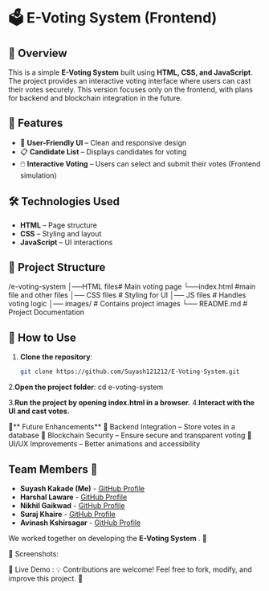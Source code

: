 # 🗳️ E-Voting System (Frontend)

## 📌 Overview
This is a simple **E-Voting System** built using **HTML, CSS, and JavaScript**. The project provides an interactive voting interface where users can cast their votes securely. This version focuses only on the frontend, with plans for backend and blockchain integration in the future.

## 🚀 Features
- 🎨 **User-Friendly UI** – Clean and responsive design  
- 📋 **Candidate List** – Displays candidates for voting  
- 🖱️ **Interactive Voting** – Users can select and submit their votes (Frontend simulation)  

## 🛠️ Technologies Used
- **HTML** – Page structure  
- **CSS** – Styling and layout  
- **JavaScript** – UI interactions  

## 📂 Project Structure
/e-voting-system │──HTML files# Main voting page 
                      └──index.html #main file
                      and other files
                 │── CSS files # Styling for UI 
                 │── JS files # Handles voting logic 
                 │── images/ # Contains project images 
                 └── README.md # Project Documentation
## 🔧 How to Use
1. **Clone the repository**:  
   ```bash
   git clone https://github.com/Suyash121212/E-Voting-System.git
2.**Open the project folder**:
   cd e-voting-system

3.**Run the project by opening index.html in a browser.**
4.**Interact with the UI and cast votes.**

🌟** Future Enhancements**
🔗 Backend Integration – Store votes in a database
🔐 Blockchain Security – Ensure secure and transparent voting
🎨 UI/UX Improvements – Better animations and accessibility

## Team Members 👥

- **Suyash Kakade (Me)** - [GitHub Profile](https://github.com/Suyash121212)
- **Harshal Laware** - [GitHub Profile](https://github.com/)
- **Nikhil Gaikwad** - [GitHub Profile](https://github.com/member2)
- **Suraj Khaire** - [GitHub Profile](https://github.com/Suraj-Khaire01)
- **Avinash Kshirsagar** - [GitHub Profile](https://github.com/kavinash2j)

We worked together on developing the **E-Voting System** . 🚀


📸 Screenshots: 

🎥 Live Demo :
💡 Contributions are welcome! Feel free to fork, modify, and improve this project. 🚀  


               
